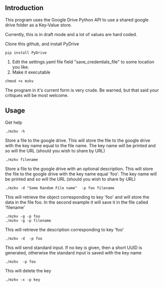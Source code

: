 ## Introduction

This program uses the Google Drive Python API to use a shared google drive
folder as a Key-Value store.

Currently, this is in draft mode and a lot of values are hard coded.

Clone this github, and install PyDrive

```
pip install PyDrive
```

1. Edit the settings.yaml file field "save_credentials_file" to some location
you like.
2. Make it executable

```
chmod +x mzkv
```


The program in it's current form is very crude. Be warned, but that said your
critiques will be most welcome.


## Usage

Get help

```
./mzkv -h
```

Store a file to the google drive. This will store the file to the google
   drive with the key name equal to the file name. The key name will be printed
   and so will the URL (should you wish to share by URL)

```
./mzkv filename
```

Store a file to the google drive with an  optional description. This will store the file to the google
   drive with the key name equal 'foo'. The key name will be printed
   and so will the URL (should you wish to share by URL)


```
./mzkv -d "Some Random File name"  -p foo filename
```


This will retrieve the object corresponding to key 'foo' and will store the
data in the file foo. In the second example it will save it in the file called 'filename'

```
./mzkv -g -p foo
./mzkv -g -p filename
```

This will retrieve the description corresponding to key 'foo'


```
./mzkv -d  -p foo
```



This will send standard  input. If no key is given, then a short UUID is
generated, otherwise the standard input is saved with the key name

```
./mzkv  -p foo
```

This will delete the key

```
./mzkv -x -p key
```
